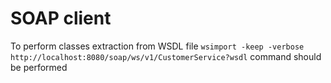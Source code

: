 # SOAP client
To perform classes extraction from WSDL file `wsimport -keep -verbose http://localhost:8080/soap/ws/v1/CustomerService?wsdl` command should be performed
